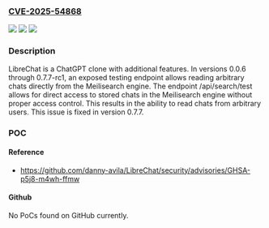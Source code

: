 ### [CVE-2025-54868](https://cve.mitre.org/cgi-bin/cvename.cgi?name=CVE-2025-54868)
![](https://img.shields.io/static/v1?label=Product&message=LibreChat&color=blue)
![](https://img.shields.io/static/v1?label=Version&message=%3E%3D%200.0.6%2C%20%3C%200.7.7%20&color=brightgreen)
![](https://img.shields.io/static/v1?label=Vulnerability&message=CWE-285%3A%20Improper%20Authorization&color=brightgreen)

### Description

LibreChat is a ChatGPT clone with additional features. In versions 0.0.6 through 0.7.7-rc1, an exposed testing endpoint allows reading arbitrary chats directly from the Meilisearch engine. The endpoint /api/search/test allows for direct access to stored chats in the Meilisearch engine without proper access control. This results in the ability to read chats from arbitrary users. This issue is fixed in version 0.7.7.

### POC

#### Reference
- https://github.com/danny-avila/LibreChat/security/advisories/GHSA-p5j8-m4wh-ffmw

#### Github
No PoCs found on GitHub currently.

